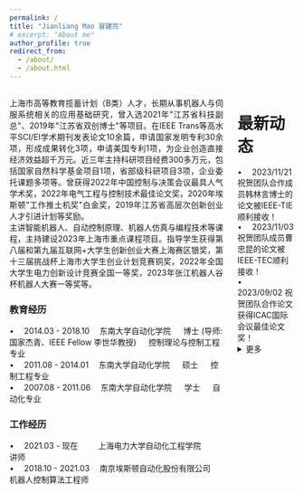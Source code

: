 ```yaml
---
permalink: /
title: "Jianliang Mao 冒建亮"
# excerpt: "About me"
author_profile: true
redirect_from: 
  - /about/
  - /about.html
---
```

<!--permalink: /: 设置页面的永久链接为根目录。
title: "About me": 设置页面的标题为"About me"。
excerpt: "About me": 设置页面的摘要为"About me"。
author_profile: true: 显示作者的个人资料。
redirect_from:: 设置重定向链接，将其他链接指向该页面。-->
<div id="menu" style="width: 75%;float:left;">
<div style="text-align: justify;"><!--justify:两端对齐-->
<p>
上海市高等教育揽蓄计划（B类）人才，长期从事机器人与伺服系统相关的应用基础研究，曾入选2021年"江苏省科技副总"、2019年"江苏省双创博士"等项目。在IEEE Trans等高水平SCI/EI学术期刊发表论文10余篇，申请国家发明专利30余项，形成成果转化3项，申请美国专利1项，为企业创造直接经济效益超千万元。近三年主持科研项目经费300多万元，包括国家自然科学基金项目1项，省部级科研项目3项，企业委托课题多项等。曾获得2022年中国控制与决策会议最具人气学术奖，2022年电气工程与控制技术最佳论文奖，2020年埃斯顿"工作推土机奖"白金奖，2019年江苏省高层次创新创业人才引进计划等奖励。<br>
主讲智能机器人、自动控制原理、机器人仿真与编程技术等课程，主持建设2023年上海市重点课程项目。指导学生获得第八届和第九届互联网+大学生创新创业大赛上海赛区银奖，第十三届挑战杯上海市大学生创业计划竞赛铜奖，2022年全国大学生电力创新设计竞赛全国一等奖，2023年张江机器人谷杯机器人大赛一等奖等。
</p>
</div>

<h3> 教育经历</h3> 
&#8226; &emsp;2014.03 - 2018.10      &emsp;东南大学自动化学院  &emsp; 博士 (导师: 国家杰青、IEEE Fellow 李世华教授) &emsp; 控制理论与控制工程专业 <br>
&#8226; &emsp;2011.08 - 2014.01      &emsp;东南大学自动化学院  &emsp; 硕士 &emsp; 控制工程专业<br>
&#8226; &emsp;2007.08 - 2011.06      &emsp;东南大学自动化学院  &emsp; 学士 &emsp; 自动化专业<br>

<h3>  工作经历</h3> 
&#8226; &emsp;2021.03 - 现在         &emsp;&emsp;&nbsp;上海电力大学自动化工程学院  &emsp;&emsp; 讲师<br>
&#8226; &emsp;2018.10 - 2021.03      &emsp;南京埃斯顿自动化股份有限公司   &emsp; 机器人控制算法工程师

</div>

<div id="menu" style="width: 20%;float:right;">

<h1>  最新动态</h1> 
&#8226; &emsp;2023/11/21 祝贺团队合作成员韩林言博士的论文被IEEE-TIE顺利接收！<br>
&#8226; &emsp;2023/11/03 祝贺团队成员曹忠昆的论文被IEEE-TEC顺利接收！<br>
&#8226; &emsp;2023/09/02 祝贺团队合作论文获得ICAC国际会议最佳论文奖！<br>
<details>
  <summary> 更多 </summary>
&#8226; &emsp;2023/08/29 祝贺团队成员朱天启的论文被IEEE-TIE顺利接收！<br>
</details>

</div>
